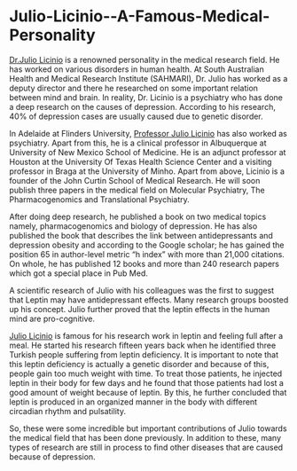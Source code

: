 # Julio-Licinio--A-Famous-Medical-Personality

<a href="https://scholar.google.com/citations?user=tupRGcsAAAAJ&hl=en">Dr.Julio Licinio</a> is a renowned personality in the medical research field. He has worked on various disorders in human health. At South Australian Health and Medical Research Institute (SAHMARI), Dr. Julio has worked as a deputy director and there he researched on some important relation between mind and brain. In reality, Dr. Licinio is a psychiatry who has done a deep research on the causes of depression. According to his research, 40% of depression cases are usually caused due to genetic disorder. 

In Adelaide at Flinders University, <a href="https://www.flinders.edu.au/people/julio.licinio">Professor Julio Licinio</a> has also worked as psychiatry. Apart from this, he is a clinical professor in Albuquerque at University of New Mexico School of Medicine. He is an adjunct professor at Houston at the University Of Texas Health Science Center and a visiting professor in Braga at the University of Minho. Apart from above, Licinio is a founder of the John Curtin School of Medical Research. He will soon publish three papers in the medical field on Molecular Psychiatry, The Pharmacogenomics and Translational Psychiatry. 

After doing deep research, he published a book on two medical topics namely, pharmacogenomics and biology of depression. He has also published the book that describes the link between antidepressants and depression obesity and according to the Google scholar; he has gained the position 65 in author-level metric “h index” with more than 21,000 citations. On whole, he has published 12 books and more than 240 research papers which got a special place in Pub Med. 

A scientific research of Julio with his colleagues was the first to suggest that Leptin may have antidepressant effects. Many research groups boosted up his concept. Julio further proved that the leptin effects in the human mind are pro-cognitive.

<a href="https://www.linkedin.com/in/julio-licinio">Julio Licinio</a> is famous for his research work in leptin and feeling full after a meal. He started his research fifteen years back when he identified three Turkish people suffering from leptin deficiency. It is important to note that this leptin deficiency is actually a genetic disorder and because of this, people gain too much weight with time. To treat those patients, he injected leptin in their body for few days and he found that those patients had lost a good amount of weight because of leptin. By this, he further concluded that leptin is produced in an organized manner in the body with different circadian rhythm and pulsatility.

So, these were some incredible but important contributions of Julio towards the medical field that has been done previously. In addition to these, many types of research are still in process to find other diseases that are caused because of depression.
